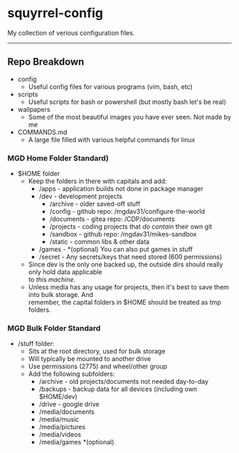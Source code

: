 # squyrrel-config
My collection of verious configuration files.

---


## Repo Breakdown
- config
    - Useful config files for various programs (vim, bash, etc)
- scripts
    - Useful scripts for bash or powershell (but mostly bash let's be real)
- wallpapers
    - Some of the most beautiful images you have ever seen. Not made by me
- COMMANDS.md
    - A large file filled with various helpful commands for linux

### MGD Home Folder Standard)
- $HOME folder
  - Keep the folders in there with capitals and add:
    - /apps - application builds not done in package manager
    - /dev - development projects
        - /archive - older saved-off stuff
        - /config - github repo: /mgdav31/configure-the-world
        - /documents - gitea repo: /CDP/documents
        - /projects - coding projects that *do contain* their own git
        - /sandbox - github repo: /mgdav31/mikes-sandbox
        - /static - common libs & other data 
    - /games - *(optional) You can also put games in stuff
    - /secret - Any secrets/keys that need stored (600 permissions) 
  - Since dev is the only one backed up, the outside dirs
  should really only hold data applicable  
  to *this machine.*
  - Unless media has any usage for projects, then it's best to save them
  into bulk storage. And  
  remember, the capital folders in $HOME should be treated as tmp folders.

### MGD Bulk Folder Standard
- /stuff folder:
  - Sits at the root directory, used for bulk storage
  - Will typically be mounted to another drive
  - Use permissions (2775) and wheel/other group
  - Add the following subfolders:
    - /archive - old projects/documents not needed day-to-day
    - /backups - backup data for all devices (including own $HOME/dev)
    - /drive   - google drive
    - /media/documents
    - /media/music
    - /media/pictures
    - /media/videos
    - /media/games *(optional)

